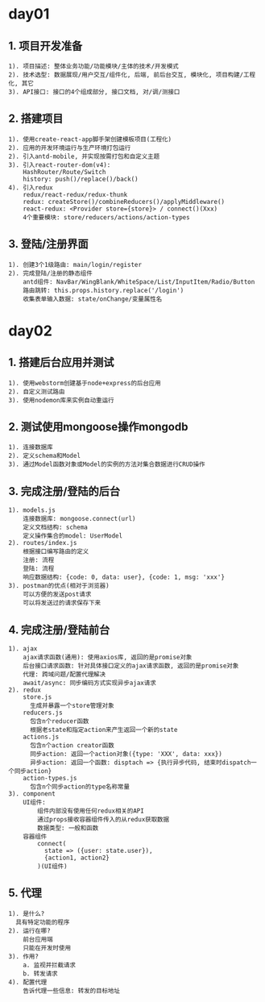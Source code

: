 # day01
## 1. 项目开发准备
    1). 项目描述: 整体业务功能/功能模块/主体的技术/开发模式
    2). 技术选型: 数据展现/用户交互/组件化, 后端, 前后台交互, 模块化, 项目构建/工程化, 其它
    3). API接口: 接口的4个组成部分, 接口文档, 对/调/测接口
    
## 2. 搭建项目
    1). 使用create-react-app脚手架创建模板项目(工程化)
    2). 应用的开发环境运行与生产环境打包运行
    2). 引入antd-mobile, 并实现按需打包和自定义主题
    3). 引入react-router-dom(v4): 
        HashRouter/Route/Switch
        history: push()/replace()/back()
    4). 引入redux
        redux/react-redux/redux-thunk
        redux: createStore()/combineReducers()/applyMiddleware()
        react-redux: <Provider store={store}> / connect()(Xxx)
        4个重要模块: store/reducers/actions/action-types

## 3. 登陆/注册界面
    1). 创建3个1级路由: main/login/register
    2). 完成登陆/注册的静态组件
        antd组件: NavBar/WingBlank/WhiteSpace/List/InputItem/Radio/Button
        路由跳转: this.props.history.replace('/login')
        收集表单输入数据: state/onChange/变量属性名
        
# day02
## 1. 搭建后台应用并测试
    1). 使用webstorm创建基于node+express的后台应用
    2). 自定义测试路由
    3). 使用nodemon库来实例自动重运行

## 2. 测试使用mongoose操作mongodb
    1). 连接数据库
    2). 定义schema和Model
    3). 通过Model函数对象或Model的实例的方法对集合数据进行CRUD操作 

## 3. 完成注册/登陆的后台 
    1). models.js
        连接数据库: mongoose.connect(url)
        定义文档结构: schema
        定义操作集合的model: UserModel
    2). routes/index.js
        根据接口编写路由的定义
        注册: 流程
        登陆: 流程
        响应数据结构: {code: 0, data: user}, {code: 1, msg: 'xxx'}  
    3). postman的优点(相对于浏览器)
        可以方便的发送post请求
        可以将发送过的请求保存下来

## 4. 完成注册/登陆前台
    1). ajax
        ajax请求函数(通用): 使用axios库, 返回的是promise对象
        后台接口请求函数: 针对具体接口定义的ajax请求函数, 返回的是promise对象
        代理: 跨域问题/配置代理解决
        await/async: 同步编码方式实现异步ajax请求 
    2). redux
        store.js
          生成并暴露一个store管理对象
        reducers.js
          包含n个reducer函数
          根据老state和指定action来产生返回一个新的state
        actions.js
          包含n个action creator函数
          同步action: 返回一个action对象({type: 'XXX', data: xxx})
          异步action: 返回一个函数: disptach => {执行异步代码, 结束时dispatch一个同步action}
        action-types.js
          包含n个同步action的type名称常量
    3). component
        UI组件: 
            组件内部没有使用任何redux相关的API
            通过props接收容器组件传入的从redux获取数据
            数据类型: 一般和函数
        容器组件
            connect(
              state => ({user: state.user}),
              {action1, action2}
            )(UI组件)

## 5. 代理
    1). 是什么?
      具有特定功能的程序
    2). 运行在哪?
        前台应用端
        只能在开发时使用
    3). 作用?
        a. 监视并拦截请求
        b. 转发请求
    4). 配置代理
        告诉代理一些信息: 转发的目标地址
